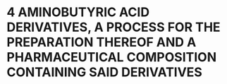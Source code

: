 # 4 AMINOBUTYRIC ACID DERIVATIVES, A PROCESS FOR THE PREPARATION THEREOF AND A PHARMACEUTICAL COMPOSITION CONTAINING SAID DERIVATIVES